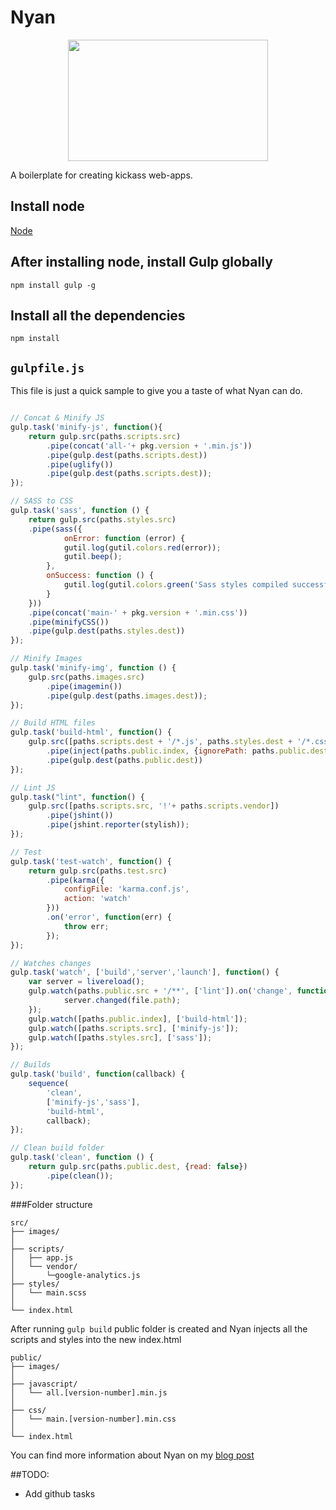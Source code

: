 Nyan
===
<p align="center">
  <a href="http://gulpjs.com">
    <img height="194" width="320" src="http://img2.wikia.nocookie.net/__cb20120317044335/nine/images/thumb/d/dc/Nyancat.png/320px-Nyancat.png"/>
  </a>
</p>

A boilerplate for creating kickass web-apps.

## Install node

[Node](http://nodejs.org/)

## After installing node, install Gulp globally

	npm install gulp -g

## Install all the dependencies

	npm install


## `gulpfile.js`

This file is just a quick sample to give you a taste of what Nyan can do.

```javascript

// Concat & Minify JS
gulp.task('minify-js', function(){
	return gulp.src(paths.scripts.src)
		.pipe(concat('all-'+ pkg.version + '.min.js'))
		.pipe(gulp.dest(paths.scripts.dest))
		.pipe(uglify())
		.pipe(gulp.dest(paths.scripts.dest));
});

// SASS to CSS
gulp.task('sass', function () {
	return gulp.src(paths.styles.src)
	.pipe(sass({
			onError: function (error) {
			gutil.log(gutil.colors.red(error));
			gutil.beep();
		},
		onSuccess: function () {
			gutil.log(gutil.colors.green('Sass styles compiled successfully.'));
		}
	}))
	.pipe(concat('main-' + pkg.version + '.min.css'))
	.pipe(minifyCSS())
	.pipe(gulp.dest(paths.styles.dest))
});

// Minify Images
gulp.task('minify-img', function () {
	gulp.src(paths.images.src)
		.pipe(imagemin())
		.pipe(gulp.dest(paths.images.dest));
});

// Build HTML files
gulp.task('build-html', function() {
	gulp.src([paths.scripts.dest + '/*.js', paths.styles.dest + '/*.css'], {read: false})
		.pipe(inject(paths.public.index, {ignorePath: paths.public.dest}))
		.pipe(gulp.dest(paths.public.dest))
});

// Lint JS
gulp.task("lint", function() {
	gulp.src([paths.scripts.src, '!'+ paths.scripts.vendor])
		.pipe(jshint())
		.pipe(jshint.reporter(stylish));
});

// Test
gulp.task('test-watch', function() {
	return gulp.src(paths.test.src)
		.pipe(karma({
			configFile: 'karma.conf.js',
			action: 'watch'
		}))
		.on('error', function(err) {
			throw err;
		});
});

// Watches changes
gulp.task('watch', ['build','server','launch'], function() {
	var server = livereload();
	gulp.watch(paths.public.src + '/**', ['lint']).on('change', function(file) {
			server.changed(file.path);
	});
	gulp.watch([paths.public.index], ['build-html']);
	gulp.watch([paths.scripts.src], ['minify-js']);
	gulp.watch([paths.styles.src], ['sass']);
});

// Builds
gulp.task('build', function(callback) {
	sequence(
		'clean',
		['minify-js','sass'],
		'build-html',
		callback);
});

// Clean build folder
gulp.task('clean', function () {
	return gulp.src(paths.public.dest, {read: false})
		.pipe(clean());
});

```

###Folder structure

```
src/
├── images/
│ 
├── scripts/
│   ├── app.js
│   └── vendor/
│       └─google-analytics.js
├── styles/
│   └── main.scss
│
└── index.html
```

After running ``` gulp build ``` public folder is created and Nyan injects
all the scripts and styles into the new index.html

```
public/
├── images/
│ 
├── javascript/
│   └── all.[version-number].min.js
│ 
├── css/
│   └── main.[version-number].min.css
│
└── index.html
```

You can find more information about Nyan on my [blog post](http://blog.gonzalovazquez.ca/setting-up-your-automated-workflow-using-gulp/)

##TODO:

* Add github tasks